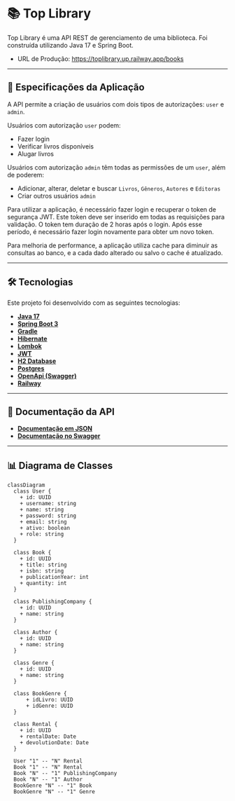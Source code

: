 # 📚 Top Library
Top Library é uma API REST de gerenciamento de uma biblioteca. Foi construída utilizando Java 17 e Spring Boot.

- URL de Produção: https://toplibrary.up.railway.app/books

---

## 🔎 Especificações da Aplicação
A API permite a criação de usuários com dois tipos de autorizações: `user` e `admin`.

Usuários com autorização `user` podem:

- Fazer login
- Verificar livros disponíveis
- Alugar livros

Usuários com autorização `admin` têm todas as permissões de um `user`, além de poderem:

- Adicionar, alterar, deletar e buscar `Livros`, `Gêneros`, `Autores` e `Editoras`
- Criar outros usuários `admin`

Para utilizar a aplicação, é necessário fazer login e recuperar o token de segurança JWT. Este token deve ser inserido em todas as requisições para validação. 
O token tem duração de 2 horas após o login. Após esse período, é necessário fazer login novamente para obter um novo token.

Para melhoria de performance, a aplicação utiliza cache para diminuir as consultas ao banco, e a cada dado alterado ou salvo o cache é atualizado.

---

## 🛠 Tecnologias
Este projeto foi desenvolvido com as seguintes tecnologias:
- **[Java 17](https://www.oracle.com/java)**
- **[Spring Boot 3](https://spring.io/projects/spring-boot)**
- **[Gradle](https://gradle.org/)**
- **[Hibernate](https://hibernate.org)**
- **[Lombok](https://projectlombok.org)**
- **[JWT](https://jwt.io)**
- **[H2 Database](https://www.h2database.com/)**
- **[Postgres](https://www.postgresql.org/)**
- **[OpenApi (Swagger)](https://www.openapis.org/)**
- **[Railway](https://railway.app/)**

---

## 📄 Documentação da API
- **[Documentação em JSON](https://toplibrary.up.railway.app/v3/api-docs)**
- **[Documentação no Swagger](https://toplibrary.up.railway.app/swagger-ui/index.html)**

---

## 📊 Diagrama de Classes

```mermaid
classDiagram
  class User {
    + id: UUID
    + username: string
    + name: string
    + password: string
    + email: string
    + ativo: boolean
    + role: string
  }

  class Book {
    + id: UUID
    + title: string
    + isbn: string
    + publicationYear: int
    + quantity: int
  }

  class PublishingCompany {
    + id: UUID
    + name: string
  }

  class Author {
    + id: UUID
    + name: string
  }

  class Genre {
    + id: UUID
    + name: string
  }
  
  class BookGenre {
      + idLivro: UUID
      + idGenre: UUID
  }

  class Rental {
    + id: UUID
    + rentalDate: Date
    + devolutionDate: Date
  }

  User "1" -- "N" Rental
  Book "1" -- "N" Rental
  Book "N" -- "1" PublishingCompany
  Book "N" -- "1" Author
  BookGenre "N" -- "1" Book
  BookGenre "N" -- "1" Genre
```
